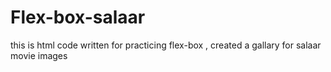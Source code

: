 # Flex-box-salaar
this is html code written for practicing flex-box , created a gallary for salaar movie images 
